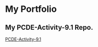 # My Portfolio

## My PCDE-Activity-9.1 Repo.
<a href = "htp://cinthiaross.github.io/PCDE-Activity-9.1"> PCDE-Activity-9.1 </a>

